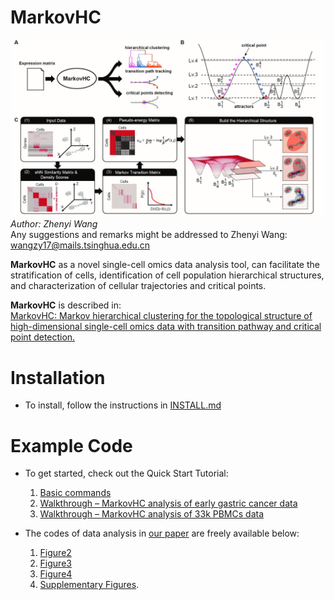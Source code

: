 # MarkovHC
![Fig. 1](https://github.com/ZhenyiWangTHU/MarkovHC/blob/master/images/Fig1.jpg)
*Author: Zhenyi Wang*  
Any suggestions and remarks might be addressed to Zhenyi Wang: wangzy17@mails.tsinghua.edu.cn

**MarkovHC** as a novel single-cell omics data analysis tool, can facilitate the stratification of cells, identification of cell population hierarchical structures, and characterization of cellular trajectories and critical points.

**MarkovHC** is described in:  
[MarkovHC: Markov hierarchical clustering for the topological structure of high-dimensional single-cell omics data with transition pathway and critical point detection.](https://www.biorxiv.org/content/10.1101/2020.11.04.368043v2)

# Installation  
* To install, follow the instructions in [INSTALL.md](https://github.com/ZhenyiWangTHU/MarkovHC/blob/master/INSTALL.md)

# Example Code
- To get started, check out the Quick Start Tutorial: 
   1. [Basic commands](https://github.com/ZhenyiWangTHU/MarkovHC/blob/master/codes%20for%20analysis%20in%20MarkovHC%20paper/GSE75748_walkthrough/walkthrough_GSE75748.md)
   2. [Walkthrough – MarkovHC analysis of early gastric cancer data](https://github.com/ZhenyiWangTHU/MarkovHC/blob/master/codes%20for%20analysis%20in%20MarkovHC%20paper/gastric_cancer_walkthrough/walkthrough_gastric_cancer.md)
   3. [Walkthrough – MarkovHC analysis of 33k PBMCs data](https://github.com/ZhenyiWangTHU/MarkovHC/blob/master/codes%20for%20analysis%20in%20MarkovHC%20paper/33kPBMCs_walkthrough/walkthrough_33kpbmc.md)

- The codes of data analysis in [our paper](https://www.biorxiv.org/content/10.1101/2020.11.04.368043v2) are freely available below:   
   1. [Figure2](https://github.com/ZhenyiWangTHU/MarkovHC/tree/master/codes%20for%20analysis%20in%20MarkovHC%20paper/Figure2)
   2. [Figure3](https://github.com/ZhenyiWangTHU/MarkovHC/tree/master/codes%20for%20analysis%20in%20MarkovHC%20paper/Figure3)
   3. [Figure4](https://github.com/ZhenyiWangTHU/MarkovHC/tree/master/codes%20for%20analysis%20in%20MarkovHC%20paper/Figure4)
   4. [Supplementary Figures](https://github.com/ZhenyiWangTHU/MarkovHC/tree/master/codes%20for%20analysis%20in%20MarkovHC%20paper/SupplementaryFigures).

